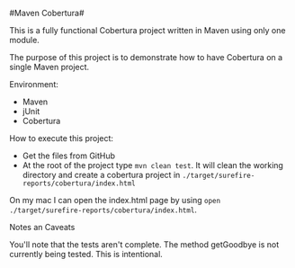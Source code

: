 #Maven Cobertura#

This is a fully functional Cobertura project written in Maven using only one module.

The purpose of this project is to demonstrate how to have Cobertura on a single Maven project.

Environment:

* Maven
* jUnit
* Cobertura


How to execute this project:

* Get the files from GitHub
* At the root of the project type `mvn clean test`. It will clean the working directory
and create a cobertura project in `./target/surefire-reports/cobertura/index.html`

On my mac I can open the index.html page by using `open ./target/surefire-reports/cobertura/index.html`.

Notes an Caveats

You'll note that the tests aren't complete. The method getGoodbye is not currently being tested. This is intentional.
  
